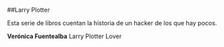 ##Larry Plotter

Esta serie de libros cuentan la historia de un hacker de los que hay pocos.

**Verónica Fuentealba** Larry Plotter Lover 
